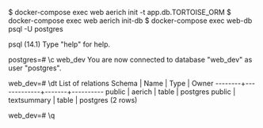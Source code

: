 $ docker-compose exec web aerich init -t app.db.TORTOISE_ORM
$ docker-compose exec web aerich init-db
$ docker-compose exec web-db psql -U postgres

psql (14.1)
Type "help" for help.

postgres=# \c web_dev
You are now connected to database "web_dev" as user "postgres".

web_dev=# \dt
            List of relations
 Schema |    Name     | Type  |  Owner
--------+-------------+-------+----------
 public | aerich      | table | postgres
 public | textsummary | table | postgres
(2 rows)

web_dev=# \q